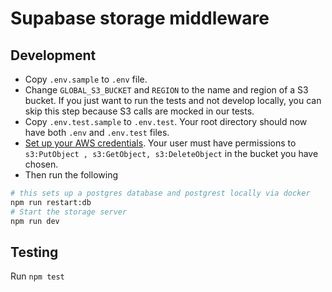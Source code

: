 # Supabase storage middleware

## Development

- Copy `.env.sample` to `.env` file.
- Change `GLOBAL_S3_BUCKET` and `REGION` to the name and region of a S3 bucket. If you just want to run the tests and not develop locally, you can skip this step because S3 calls are mocked in our tests.
- Copy `.env.test.sample` to `.env.test`. Your root directory should now have both `.env` and `.env.test` files.
- [Set up your AWS credentials](https://docs.aws.amazon.com/cli/latest/userguide/cli-configure-files.html). Your user must have permissions to `s3:PutObject , s3:GetObject, s3:DeleteObject` in the bucket you have chosen.
- Then run the following

```bash
# this sets up a postgres database and postgrest locally via docker
npm run restart:db
# Start the storage server
npm run dev
```

## Testing

Run `npm test`
